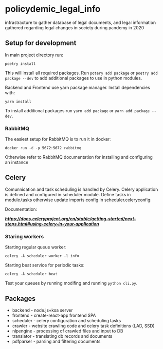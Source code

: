 # policydemic_legal_info

infrastracture to gather database of legal documents, and legal information gathered regarding legal changes in society during pandemy in 2020

## Setup for development
In main project directory run:
```
poetry install
```
This will install all required packages. Run `potery add package` or `poetry add package --dev` to add additional packages to use in python modules.

Backend and Frontend use yarn package manager. Install dependencies with:
```
yarn install
```
To install additional packages run `yarn add package` or `yarn add package --dev`.

### RabbitMQ
The easiest setup for RabbitMQ is to run it in docker:
```
docker run -d -p 5672:5672 rabbitmq
```
Otherwise refer to RabbitMQ documentation for installing and configuring an instance

## Celery
Comunnication and task scheduling is handled by Celery. Celery application is defined and configured in scheduler module.
Define tasks in module.tasks otherwise update imports config in scheduler.celeryconfig

Documentation:

***https://docs.celeryproject.org/en/stable/getting-started/next-steps.html#using-celery-in-your-application***

### Staring workers
Starting regular queue worker:
```
celery -A scheduler worker -l info
```
Starting beat service for periodic tasks:
```
celery -A scheduler beat
```
Test your queues by running modifing and running `python cli.py`.

## Packages

- backend - node.js+koa server
- frontend - create-react-app frontend SPA
- scheduler - celery configuration and scheduling tasks
- crawler - website crawling code and celery task definitions (LAD, SSD)
- nlpengine - processing of crawled files and input to DB
- translator - translating db records and documents
- pdfparser - parsing and filtering documents
